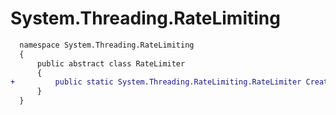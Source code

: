 # System.Threading.RateLimiting

```diff
  namespace System.Threading.RateLimiting
  {
      public abstract class RateLimiter
      {
+         public static System.Threading.RateLimiting.RateLimiter CreateChained(params System.Threading.RateLimiting.RateLimiter[] limiters);
      }
  }
```

